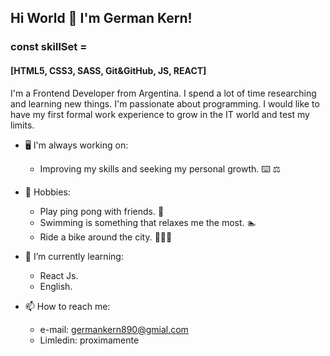 ## Hi World 👋 I'm German Kern!

### const skillSet =

#### [HTML5,    CSS3,   SASS,   Git&GitHub,   JS,   REACT]

I'm a Frontend Developer from Argentina. I spend a lot of time researching and learning new things.
I'm passionate about programming. I would like to have my first formal work experience to grow in the IT world and test my limits.

- 🖥️ I'm always working on:

  - Improving my skills and seeking my personal growth. ⌨️ ⚖️

- 🧘 Hobbies:

  - Play ping pong with friends. 🏓
  - Swimming is something that relaxes me the most. 🏊
  - Ride a bike around the city. 🚴🏻🚴

- 🌱 I’m currently learning:

  - React Js.
  - English.
   
- 📫 How to reach me:

  - e-mail: germankern890@gmial.com
  - Limledin: proximamente
  

